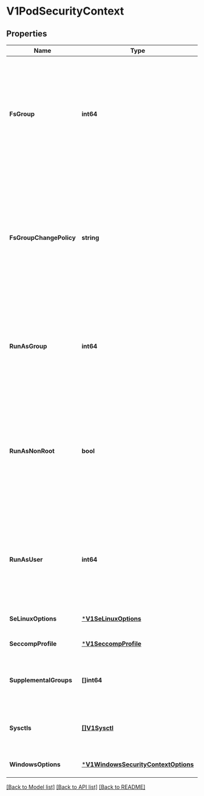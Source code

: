 # V1PodSecurityContext

## Properties
Name | Type | Description | Notes
------------ | ------------- | ------------- | -------------
**FsGroup** | **int64** | A special supplemental group that applies to all containers in a pod. Some volume types allow the Kubelet to change the ownership of that volume to be owned by the pod:  1. The owning GID will be the FSGroup 2. The setgid bit is set (new files created in the volume will be owned by FSGroup) 3. The permission bits are OR&#39;d with rw-rw----  If unset, the Kubelet will not modify the ownership and permissions of any volume. | [optional] [default to null]
**FsGroupChangePolicy** | **string** | fsGroupChangePolicy defines behavior of changing ownership and permission of the volume before being exposed inside Pod. This field will only apply to volume types which support fsGroup based ownership(and permissions). It will have no effect on ephemeral volume types such as: secret, configmaps and emptydir. Valid values are \&quot;OnRootMismatch\&quot; and \&quot;Always\&quot;. If not specified, \&quot;Always\&quot; is used. | [optional] [default to null]
**RunAsGroup** | **int64** | The GID to run the entrypoint of the container process. Uses runtime default if unset. May also be set in SecurityContext.  If set in both SecurityContext and PodSecurityContext, the value specified in SecurityContext takes precedence for that container. | [optional] [default to null]
**RunAsNonRoot** | **bool** | Indicates that the container must run as a non-root user. If true, the Kubelet will validate the image at runtime to ensure that it does not run as UID 0 (root) and fail to start the container if it does. If unset or false, no such validation will be performed. May also be set in SecurityContext.  If set in both SecurityContext and PodSecurityContext, the value specified in SecurityContext takes precedence. | [optional] [default to null]
**RunAsUser** | **int64** | The UID to run the entrypoint of the container process. Defaults to user specified in image metadata if unspecified. May also be set in SecurityContext.  If set in both SecurityContext and PodSecurityContext, the value specified in SecurityContext takes precedence for that container. | [optional] [default to null]
**SeLinuxOptions** | [***V1SeLinuxOptions**](V1SELinuxOptions.md) |  | [optional] [default to null]
**SeccompProfile** | [***V1SeccompProfile**](V1SeccompProfile.md) |  | [optional] [default to null]
**SupplementalGroups** | **[]int64** | A list of groups applied to the first process run in each container, in addition to the container&#39;s primary GID.  If unspecified, no groups will be added to any container. | [optional] [default to null]
**Sysctls** | [**[]V1Sysctl**](V1Sysctl.md) | Sysctls hold a list of namespaced sysctls used for the pod. Pods with unsupported sysctls (by the container runtime) might fail to launch. | [optional] [default to null]
**WindowsOptions** | [***V1WindowsSecurityContextOptions**](V1WindowsSecurityContextOptions.md) |  | [optional] [default to null]

[[Back to Model list]](../README.md#documentation-for-models) [[Back to API list]](../README.md#documentation-for-api-endpoints) [[Back to README]](../README.md)


